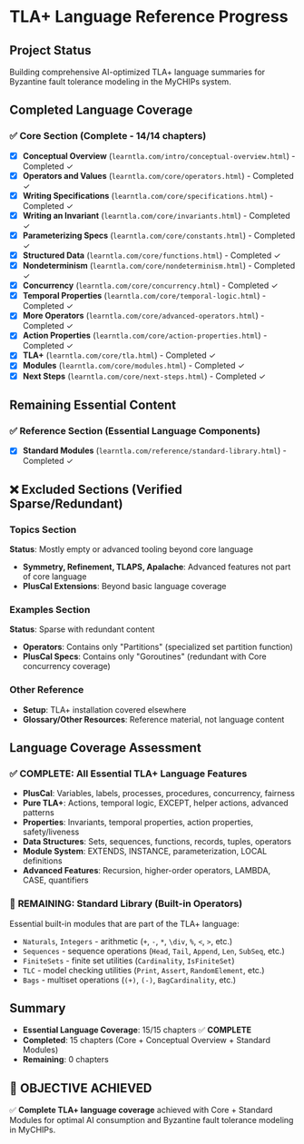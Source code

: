 # TLA+ Language Reference Progress

## Project Status
Building comprehensive AI-optimized TLA+ language summaries for Byzantine fault tolerance modeling in the MyCHIPs system.

## Completed Language Coverage

### ✅ Core Section (Complete - 14/14 chapters)
- [x] **Conceptual Overview** (`learntla.com/intro/conceptual-overview.html`) - Completed ✓
- [x] **Operators and Values** (`learntla.com/core/operators.html`) - Completed ✓
- [x] **Writing Specifications** (`learntla.com/core/specifications.html`) - Completed ✓
- [x] **Writing an Invariant** (`learntla.com/core/invariants.html`) - Completed ✓
- [x] **Parameterizing Specs** (`learntla.com/core/constants.html`) - Completed ✓
- [x] **Structured Data** (`learntla.com/core/functions.html`) - Completed ✓
- [x] **Nondeterminism** (`learntla.com/core/nondeterminism.html`) - Completed ✓
- [x] **Concurrency** (`learntla.com/core/concurrency.html`) - Completed ✓
- [x] **Temporal Properties** (`learntla.com/core/temporal-logic.html`) - Completed ✓
- [x] **More Operators** (`learntla.com/core/advanced-operators.html`) - Completed ✓
- [x] **Action Properties** (`learntla.com/core/action-properties.html`) - Completed ✓
- [x] **TLA+** (`learntla.com/core/tla.html`) - Completed ✓
- [x] **Modules** (`learntla.com/core/modules.html`) - Completed ✓
- [x] **Next Steps** (`learntla.com/core/next-steps.html`) - Completed ✓

## Remaining Essential Content

### ✅ Reference Section (Essential Language Components)
- [x] **Standard Modules** (`learntla.com/reference/standard-library.html`) - Completed ✓

## ❌ Excluded Sections (Verified Sparse/Redundant)

### Topics Section 
**Status**: Mostly empty or advanced tooling beyond core language
- **Symmetry, Refinement, TLAPS, Apalache**: Advanced features not part of core language
- **PlusCal Extensions**: Beyond basic language coverage

### Examples Section
**Status**: Sparse with redundant content
- **Operators**: Contains only "Partitions" (specialized set partition function)
- **PlusCal Specs**: Contains only "Goroutines" (redundant with Core concurrency coverage)

### Other Reference
- **Setup**: TLA+ installation covered elsewhere  
- **Glossary/Other Resources**: Reference material, not language content

## Language Coverage Assessment

### ✅ **COMPLETE**: All Essential TLA+ Language Features
- **PlusCal**: Variables, labels, processes, procedures, concurrency, fairness
- **Pure TLA+**: Actions, temporal logic, EXCEPT, helper actions, advanced patterns
- **Properties**: Invariants, temporal properties, action properties, safety/liveness
- **Data Structures**: Sets, sequences, functions, records, tuples, operators
- **Module System**: EXTENDS, INSTANCE, parameterization, LOCAL definitions
- **Advanced Features**: Recursion, higher-order operators, LAMBDA, CASE, quantifiers

### 🎯 **REMAINING**: Standard Library (Built-in Operators)
Essential built-in modules that are part of the TLA+ language:
- `Naturals`, `Integers` - arithmetic (`+`, `-`, `*`, `\div`, `%`, `<`, `>`, etc.)
- `Sequences` - sequence operations (`Head`, `Tail`, `Append`, `Len`, `SubSeq`, etc.)
- `FiniteSets` - finite set utilities (`Cardinality`, `IsFiniteSet`)
- `TLC` - model checking utilities (`Print`, `Assert`, `RandomElement`, etc.)
- `Bags` - multiset operations (`(+)`, `(-)`, `BagCardinality`, etc.)

## Summary
- **Essential Language Coverage**: 15/15 chapters ✅ **COMPLETE**
- **Completed**: 15 chapters (Core + Conceptual Overview + Standard Modules)
- **Remaining**: 0 chapters

## 🎉 **OBJECTIVE ACHIEVED**
✅ **Complete TLA+ language coverage** achieved with Core + Standard Modules for optimal AI consumption and Byzantine fault tolerance modeling in MyCHIPs. 